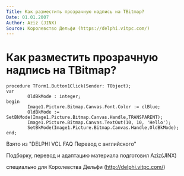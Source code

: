 ```yaml
---
Title: Как разместить прозрачную надпись на TBitmap?
Date: 01.01.2007
Author: Aziz (JINX)
Source: Королевство Дельфи (https://delphi.vitpc.com/)
---
```



Как разместить прозрачную надпись на TBitmap?
=============================================

    procedure TForm1.Button1Click(Sender: TObject);
    var
            OldBkMode : integer;
    begin
            Image1.Picture.Bitmap.Canvas.Font.Color := clBlue;
            OldBkMode := SetBkMode(Image1.Picture.Bitmap.Canvas.Handle,TRANSPARENT);
            Image1.Picture.Bitmap.Canvas.TextOut(10, 10, 'Hello');
            SetBkMode(Image1.Picture.Bitmap.Canvas.Handle,OldBkMode);
    end;

Взято из "DELPHI VCL FAQ Перевод с английского"

Подборку, перевод и адаптацию материала подготовил Aziz(JINX)

специально для Королевства Дельфи (http://delphi.vitpc.com/)
